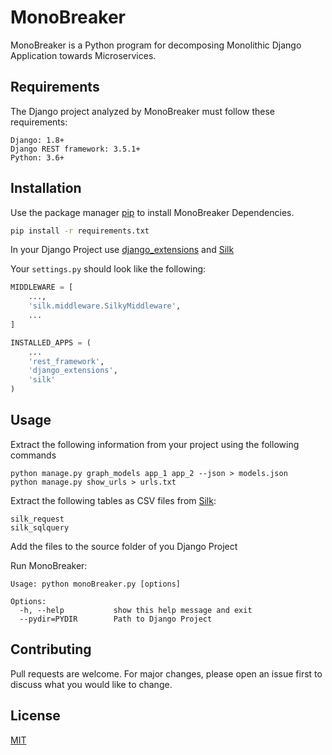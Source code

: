 # MonoBreaker

MonoBreaker is a Python program for decomposing Monolithic Django Application towards Microservices.

## Requirements

The Django project analyzed by MonoBreaker must follow these requirements:

    Django: 1.8+
    Django REST framework: 3.5.1+
    Python: 3.6+
    
## Installation

Use the package manager [pip](https://pip.pypa.io/en/stable/) to install MonoBreaker Dependencies.

```bash
pip install -r requirements.txt
```
In your Django Project use [django_extensions](https://github.com/django-extensions/django-extensions) and [Silk](https://github.com/jazzband/django-silk)  

Your `settings.py` should look like the following:
```python
MIDDLEWARE = [
    ...,
    'silk.middleware.SilkyMiddleware',
    ...
]

INSTALLED_APPS = (
    ...
    'rest_framework',
    'django_extensions',
    'silk'
)
```

## Usage

Extract the following information from your project using the following commands 
```text
python manage.py graph_models app_1 app_2 --json > models.json
python manage.py show_urls > urls.txt
```
Extract the following tables as CSV files from [Silk](https://github.com/jazzband/django-silk):

```text
silk_request
silk_sqlquery
```

Add the files to the source folder of you Django Project

Run MonoBreaker:
```text
Usage: python monoBreaker.py [options]

Options:
  -h, --help           show this help message and exit
  --pydir=PYDIR        Path to Django Project

```

## Contributing
Pull requests are welcome. For major changes, please open an issue first to discuss what you would like to change.


## License
[MIT](https://choosealicense.com/licenses/mit/)
